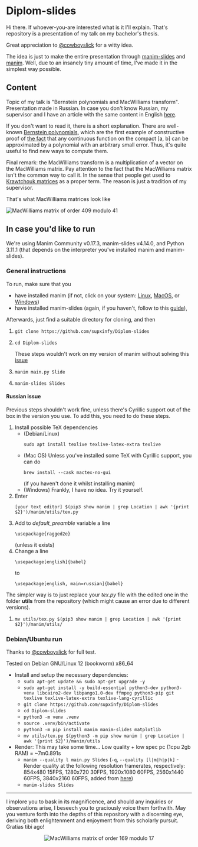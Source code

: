# Diplom-slides
Hi there. If whoever-you-are interested what is it I'll explain.
That's repository is a presentation of my talk on my bachelor's thesis.

Great appreciation to [@cowboyslick](https://github.com/cowboyslick) for a witty idea.

The idea is just to make the entire presentation through [manim-slides](https://github.com/jeertmans/manim-slides) and [manim](https://github.com/ManimCommunity/manim).
Well, due to an insanely tiny amount of time, I've made it in the simplest way possible.

## Content
Topic of my talk is "Bernstein polynomials and MacWilliams transform". Presentation made in Russian.
In case you don't know Russian, my supervisor and I have an article with the same content in English [here](https://pca-pdmi.ru/2023/files/17/Gogin-Shubin-2023.pdf).

If you don't want to read it, there is a short explanation. 
There are well-known [Bernstein polynomials](https://en.wikipedia.org/wiki/Bernstein_polynomial), which are the first example of constructive proof of [the fact](https://en.wikipedia.org/wiki/Stone–Weierstrass_theorem) that any continuous function on the compact [a, b] can be approximated by a polynomial with an arbitrary small error. Thus, it's quite useful to find new ways to compute them.

Final remark: the MacWilliams transform is a multiplication of a vector on the MacWilliams matrix. Pay attention to the fact that the MacWilliams matrix isn't the common way to call it. In the sense that people get used to [Krawtchouk matrices](https://en.wikipedia.org/wiki/Krawtchouk_matrices) as a proper term. The reason is just a tradition of my supervisor.

That's what MacWilliams matrices look like

![MacWilliams matrix of order 409 modulo 41](https://github.com/supxinfy/Diplom-slides/blob/main/examples/41.jpg)

## In case you'd like to run

We're using Manim Community v0.17.3, manim-slides v4.14.0, and Python 3.11.1 (that depends on the interpreter you've installed manim and manim-slides).

### General instructions
To run, make sure that you
<ul>
    <li>have installed manim (if not, click on your system: <a href="https://docs.manim.community/en/stable/installation/linux.html">Linux</a>, <a href="https://docs.manim.community/en/stable/installation/macos.html">MacOS</a>, or <a href="https://docs.manim.community/en/stable/installation/windows.html">Windows</a>) </li>
    <li>have installed manim-slides (again, if you haven't, follow to this <a href="https://eertmans.be/manim-slides/quickstart.html">guide</a>),</li>
</ul>
Afterwards, just find a suitable directory for cloning, and then
<ol>
    <li><pre><code>git clone https://github.com/supxinfy/Diplom-slides</code></pre></li>
    <li><pre><code>cd Diplom-slides</code></pre></li>
    These steps wouldn't work on my version of manim without solving this <a href="#russian-issue">issue</a>
    <li><pre><code>manim main.py Slide</code></pre></li>
    <li><pre><code>manim-slides Slides</pre></code></li>
</ol>

#### Russian issue

Previous steps shouldn't work fine, unless there's Cyrillic support out of the box in the version you use.
To add this, you need to do these steps.
<ol>
    <li>Install possible TeX dependencies
    <ul>
        <li>(Debian/Linux) <pre><code>sudo apt install texlive texlive-latex-extra texlive</pre></code></li>
        <li>(Mac OS) Unless you've installed some TeX with Cyrillic support, you can do <pre><code>brew install --cask mactex-no-gui</pre></code> (if you haven't done it whilst installing manim)</li>
        <li>(Windows) Frankly, I have no idea. Try it yourself.</li>
    </ul>
    </li>
    <li>Enter <pre><code>[your text editor] $(pip3 show manim | grep Location | awk '{print $2}')/manim/utils/tex.py</pre></code></li>
    <li>Add to <i>default_preamble</i> variable a line <pre><code>\usepackage{ragged2e}</pre></code> (unless it exists)</li>
    <li>Change a line <pre><code>\usepackage[english]{babel}</pre></code> to <pre><code>\usepackage[english, main=russian]{babel}</pre></code></li>
</ol>

The simpler way is to just replace your *tex.py* file with the edited one in the folder **utils** from the repository (which might cause an error due to different versions).
<ol>
    <li><pre><code>mv utils/tex.py $(pip3 show manim | grep Location | awk '{print $2}')/manim/utils/</pre></code></li>
</ol>

### Debian/Ubuntu run
Thanks to [@cowboyslick](https://github.com/cowboyslick) for full test.

Tested on Debian GNU/Linux 12 (bookworm) x86_64
- Install and setup the necessary dependencies:
  - `sudo apt-get update && sudo apt-get upgrade -y` 
  - `sudo apt-get install -y build-essential python3-dev python3-venv libcairo2-dev libpango1.0-dev ffmpeg python3-pip git texlive texlive-latex-extra texlive-lang-cyrillic`
  - `git clone https://github.com/supxinfy/Diplom-slides`
  - `cd Diplom-slides`
  - `python3 -m venv .venv`
  - `source .venv/bin/activate`
  - `python3 -m pip install manim manim-slides matplotlib`
  - `mv utils/tex.py $(python3 -m pip show manim | grep Location | awk '{print $2}')/manim/utils`
- Render:
  This may take some time... Low quality + low spec pc (1cpu 2gb RAM) = ~7m0.891s
  - `manim --quality l main.py Slides` (`-q`, `--quality [l|m|h|p|k]` - Render quality at the following resolution framerates, respectively: 854x480 15FPS, 1280x720 30FPS, 1920x1080 60FPS, 2560x1440 60FPS, 3840x2160 60FPS, added from [here](https://docs.manim.community/en/stable/guides/configuration.html)) 
  - `manim-slides Slides`

<hr>

I implore you to bask in its magnificence, and should any inquiries or observations arise, I beseech you to graciously voice them forthwith. May you venture forth into the depths of this repository with a discerning eye, deriving both enlightenment and enjoyment from this scholarly pursuit.
Gratias tibi ago!
<p align="center"><img src="https://github.com/supxinfy/Diplom-slides/blob/main/examples/17.jpeg", alt="MacWilliams matrix of order 169 modulo 17" /></p>
